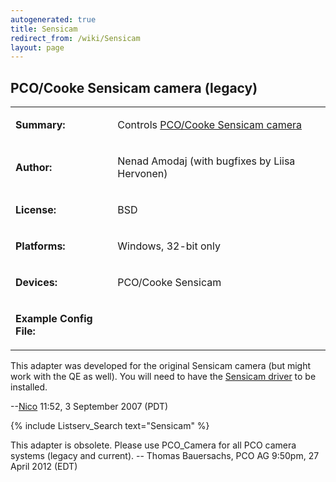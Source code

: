 ```yaml
---
autogenerated: true
title: Sensicam
redirect_from: /wiki/Sensicam
layout: page
---
```


## PCO/Cooke Sensicam camera (legacy)

<table>
<tr>
<td markdown="1">

**Summary:**

</td>
<td markdown="1">

Controls [PCO/Cooke Sensicam camera](http://www.pco.de)

</td>
</tr>
<tr>
<td markdown="1">

**Author:**

</td>
<td markdown="1">

Nenad Amodaj (with bugfixes by Liisa Hervonen)

</td>
</tr>
<tr>
<td markdown="1">

**License:**

</td>
<td markdown="1">

BSD

</td>
</tr>
<tr>
<td markdown="1">

**Platforms:**

</td>
<td markdown="1">

Windows, 32-bit only

</td>
</tr>
<tr>
<td markdown="1">

**Devices:**

</td>
<td markdown="1">

PCO/Cooke Sensicam

</td>
</tr>
<tr>
<td markdown="1">

**Example Config File:**

</td>
<td markdown="1">
</td>
</tr>
</table>

This adapter was developed for the original Sensicam camera (but might
work with the QE as well). You will need to have the [Sensicam
driver](http://www.pco.de/drivers/sensicam-qe/) to be installed.

--[Nico](/users/Nico) 11:52, 3 September 2007 (PDT)

{% include Listserv_Search text="Sensicam" %}


This adapter is obsolete. Please use PCO\_Camera for all PCO camera
systems (legacy and current). -- Thomas Bauersachs, PCO AG 9:50pm, 27
April 2012 (EDT)
